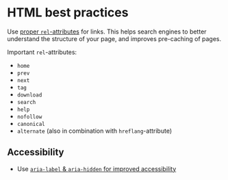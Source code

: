 HTML best practices
===================

Use [proper `rel`-attributes](http://microformats.org/wiki/existing-rel-values) for links. This helps search engines to better understand the structure of your page, and improves pre-caching of pages.

Important `rel`-attributes:

* `home`
* `prev`
* `next`
* `tag`
* `download`
* `search`
* `help`
* `nofollow`
* `canonical`
* `alternate` (also in combination with `hreflang`-attribute)

Accessibility
-------------

* Use [`aria-label` & `aria-hidden` for improved accessibility](https://dev.opera.com/articles/ux-accessibility-aria-label/)
